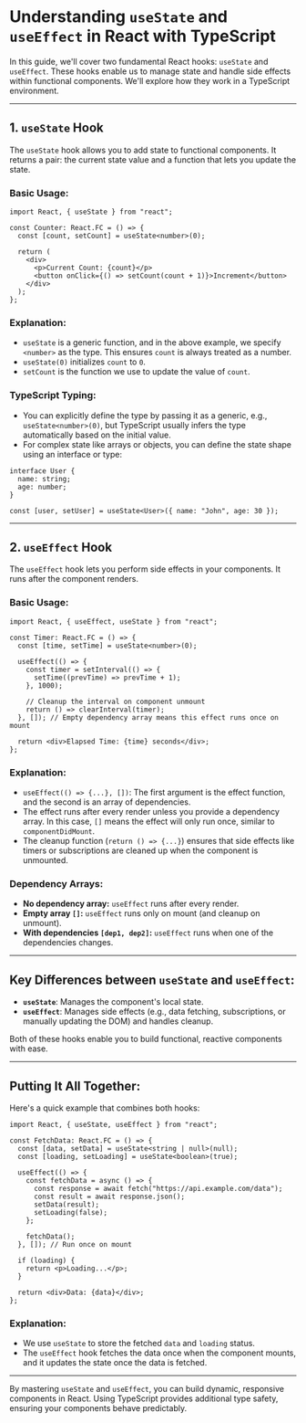 # Understanding `useState` and `useEffect` in React with TypeScript

In this guide, we'll cover two fundamental React hooks: `useState` and `useEffect`. These hooks enable us to manage state and handle side effects within functional components. We'll explore how they work in a TypeScript environment.

---

## 1. `useState` Hook

The `useState` hook allows you to add state to functional components. It returns a pair: the current state value and a function that lets you update the state.

### Basic Usage:

```tsx
import React, { useState } from "react";

const Counter: React.FC = () => {
  const [count, setCount] = useState<number>(0);

  return (
    <div>
      <p>Current Count: {count}</p>
      <button onClick={() => setCount(count + 1)}>Increment</button>
    </div>
  );
};
```

### Explanation:

- `useState` is a generic function, and in the above example, we specify `<number>` as the type. This ensures `count` is always treated as a number.
- `useState(0)` initializes `count` to `0`.
- `setCount` is the function we use to update the value of `count`.

### TypeScript Typing:

- You can explicitly define the type by passing it as a generic, e.g., `useState<number>(0)`, but TypeScript usually infers the type automatically based on the initial value.
- For complex state like arrays or objects, you can define the state shape using an interface or type:

```tsx
interface User {
  name: string;
  age: number;
}

const [user, setUser] = useState<User>({ name: "John", age: 30 });
```

---

## 2. `useEffect` Hook

The `useEffect` hook lets you perform side effects in your components. It runs after the component renders.

### Basic Usage:

```tsx
import React, { useEffect, useState } from "react";

const Timer: React.FC = () => {
  const [time, setTime] = useState<number>(0);

  useEffect(() => {
    const timer = setInterval(() => {
      setTime((prevTime) => prevTime + 1);
    }, 1000);

    // Cleanup the interval on component unmount
    return () => clearInterval(timer);
  }, []); // Empty dependency array means this effect runs once on mount

  return <div>Elapsed Time: {time} seconds</div>;
};
```

### Explanation:

- `useEffect(() => {...}, [])`: The first argument is the effect function, and the second is an array of dependencies.
- The effect runs after every render unless you provide a dependency array. In this case, `[]` means the effect will only run once, similar to `componentDidMount`.
- The cleanup function (`return () => {...}`) ensures that side effects like timers or subscriptions are cleaned up when the component is unmounted.

### Dependency Arrays:

- **No dependency array:** `useEffect` runs after every render.
- **Empty array `[]`:** `useEffect` runs only on mount (and cleanup on unmount).
- **With dependencies `[dep1, dep2]`:** `useEffect` runs when one of the dependencies changes.

---

## Key Differences between `useState` and `useEffect`:

- **`useState`**: Manages the component's local state.
- **`useEffect`**: Manages side effects (e.g., data fetching, subscriptions, or manually updating the DOM) and handles cleanup.

Both of these hooks enable you to build functional, reactive components with ease.

---

## Putting It All Together:

Here's a quick example that combines both hooks:

```tsx
import React, { useState, useEffect } from "react";

const FetchData: React.FC = () => {
  const [data, setData] = useState<string | null>(null);
  const [loading, setLoading] = useState<boolean>(true);

  useEffect(() => {
    const fetchData = async () => {
      const response = await fetch("https://api.example.com/data");
      const result = await response.json();
      setData(result);
      setLoading(false);
    };

    fetchData();
  }, []); // Run once on mount

  if (loading) {
    return <p>Loading...</p>;
  }

  return <div>Data: {data}</div>;
};
```

### Explanation:

- We use `useState` to store the fetched `data` and `loading` status.
- The `useEffect` hook fetches the data once when the component mounts, and it updates the state once the data is fetched.

---

By mastering `useState` and `useEffect`, you can build dynamic, responsive components in React. Using TypeScript provides additional type safety, ensuring your components behave predictably.
